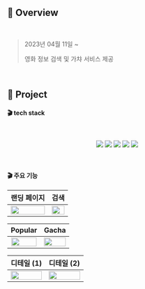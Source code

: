 ## 🎥 Overview

<br/>

> 2023년 04월 11일 ~
> 
> 영화 정보 검색 및 가챠 서비스 제공

<br/>

## 🎥 Project

#### 🎬 tech stack

<div align="center">

<br/>

<img src="https://img.shields.io/badge/TypeScript-3178C6?style=for-the-badge&logo=TypeScript&logoColor=white"/> <img src="https://img.shields.io/badge/React-61DAFB?style=for-the-badge&logo=React&logoColor=white"/> <img src="https://img.shields.io/badge/NextJS-000000?style=for-the-badge&logo=nextdotjs&logoColor=white"/> <img src="https://img.shields.io/badge/Tailwind CSS-06B6D4?style=for-the-badge&logo=tailwindcss&logoColor=white"/> <img src="https://img.shields.io/badge/Vercel-000000?style=for-the-badge&logo=vercel&logoColor=white"/>

</div>

<br/>

#### 🎬 주요 기능

|랜딩 페이지|검색|
|:---:|:---:|
|<img src="https://user-images.githubusercontent.com/111720709/233254715-3a761cd8-5dcf-4145-967e-4eb0832a7380.gif" width="100%"/>|<img src="https://user-images.githubusercontent.com/111720709/233254720-38b4fa97-0e6b-4370-9bc6-dec7019bea03.gif" width="100%"/>|

|Popular|Gacha|
|:---:|:---:|
|<img src="https://user-images.githubusercontent.com/111720709/233256233-63147fcf-029f-4631-9791-d0822f7c42ba.gif" width="98%"/>|<img src="https://user-images.githubusercontent.com/111720709/233255009-68356019-7a25-490b-a846-6a59f4818ca7.gif" width="100%"/>|


|디테일 (1)|디테일 (2)|
|:---:|:---:|
|<img src="https://user-images.githubusercontent.com/111720709/233255470-c199826a-6e1f-4610-816f-930ba70a30f3.gif" width="100%"/>|<img src="https://user-images.githubusercontent.com/111720709/233255811-93fa4e65-4827-45b3-90ed-f6e789f7c42d.gif" width="100%"/>|

<br/>
